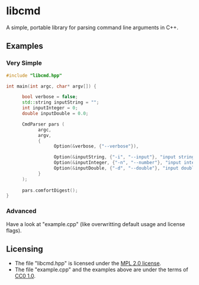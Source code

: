 # libcmd
A simple, portable library for parsing command line arguments in C++.

## Examples
### Very Simple

```cpp
#include "libcmd.hpp"

int main(int argc, char* argv[]) {

      bool verbose = false;
      std::string inputString = "";
      int inputInteger = 0;
      double inputDouble = 0.0;

      CmdParser pars (
            argc,
            argv,
            {     
                  Option(&verbose, {"--verbose"}),

                  Option(&inputString, {"-i", "--input"}, "input string"),
                  Option(&inputInteger, {"-n", "--number"}, "input integer"), 
                  Option(&inputDouble, {"-d", "--double"}, "input double", {"SomeOtherOptionNotShownInUsage", "-R"})
            }
      );
      
      pars.comfortDigest();
}
```

### Advanced
Have a look at "example.cpp" (like overwritting default usage and license flags).

## Licensing
* The file "libcmd.hpp" is licensed under the [MPL 2.0 license](https://mozilla.org/MPL/2.0/).
* The file "example.cpp" and the examples above are under the terms of [CC0 1.0](https://creativecommons.org/publicdomain/zero/1.0/).